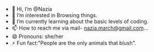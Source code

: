 - 👋 Hi, I’m @Nazia
- 👀 I’m interested in Browsing things.
- 🌱 I’m currently learning about the basic levels of coding.
- 📫 How to reach me via mail- nazia.march@gmail.com...
- 😄 Pronouns: she/her
- ⚡ Fun fact:"People are the only animals that blush".

<!---
ctrlNazia/ctrlNazia is a ✨ special ✨ repository because its `README.md` (this file) appears on your GitHub profile.
You can click the Preview link to take a look at your changes.
--->
